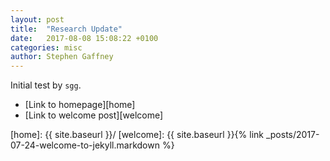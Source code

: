```yaml
---
layout: post
title:  "Research Update"
date:   2017-08-08 15:08:22 +0100
categories: misc
author: Stephen Gaffney
---
```


Initial test by `sgg`. 

- [Link to homepage][home]
- [Link to welcome post][welcome]


[home]: {{ site.baseurl }}/
[welcome]: {{ site.baseurl }}{% link _posts/2017-07-24-welcome-to-jekyll.markdown %}
